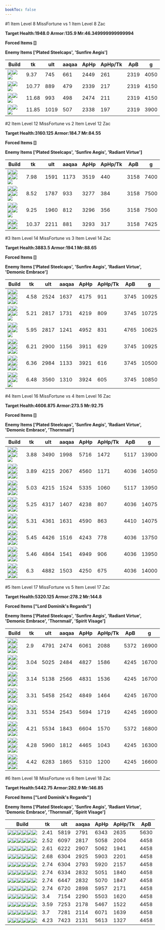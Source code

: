 ```yaml
---
bookToc: false
---
```


#1 Item Level 8 MissFortune vs 1 Item Level 8 Zac

**Target Health:1948.0 Armor:135.9 Mr:46.349999999999994**


**Forced Items []**


**Enemy Items ['Plated Steelcaps', 'Sunfire Aegis']**




Build | tk | ult | aaqaa |ApHp | ApHp/Tk | ApB | g
-|-|-|-|-|-|-|-
![](/item/3153.png)![](/item/1001.png)![](/item/1055.png)|9.37|745|661|2449|261|2319|4050
![](/item/6675.png)![](/item/1001.png)![](/item/1055.png)|10.77|889|479|2339|217|2319|4150
![](/item/3074.png)![](/item/1001.png)![](/item/1055.png)|11.68|993|498|2474|211|2319|4150
![](/item/3142.png)![](/item/1055.png)![](/item/1036.png)|11.85|1019|507|2338|197|2319|3900




























































#2 Item Level 12 MissFortune vs 2 Item Level 12 Zac

**Target Health:3160.125 Armor:184.7 Mr:84.55**


**Forced Items []**


**Enemy Items ['Plated Steelcaps', 'Sunfire Aegis', 'Radiant Virtue']**




Build | tk | ult | aaqaa |ApHp | ApHp/Tk | ApB | g
-|-|-|-|-|-|-|-
![](/item/3153.png)![](/item/3036.png)![](/item/1001.png)![](/item/1055.png)![](/item/1036.png)|7.98|1591|1173|3519|440|3158|7400
![](/item/6675.png)![](/item/3033.png)![](/item/1001.png)![](/item/1055.png)![](/item/1036.png)|8.52|1787|933|3277|384|3158|7500
![](/item/6675.png)![](/item/3036.png)![](/item/1001.png)![](/item/1055.png)![](/item/1036.png)|9.25|1960|812|3296|356|3158|7500
![](/item/3142.png)![](/item/3036.png)![](/item/1055.png)![](/item/1037.png)|10.37|2211|881|3293|317|3158|7425




























































#3 Item Level 14 MissFortune vs 3 Item Level 14 Zac

**Target Health:3883.5 Armor:194.1 Mr:88.65**


**Forced Items []**


**Enemy Items ['Plated Steelcaps', 'Sunfire Aegis', 'Radiant Virtue', 'Demonic Embrace']**




Build | tk | ult | aaqaa |ApHp | ApHp/Tk | ApB | g
-|-|-|-|-|-|-|-
![](/item/3153.png)![](/item/3036.png)![](/item/6676.png)![](/item/1001.png)![](/item/1055.png)![](/item/1037.png)|4.58|2524|1637|4175|911|3745|10925
![](/item/3153.png)![](/item/3036.png)![](/item/3142.png)![](/item/1055.png)![](/item/1037.png)|5.21|2817|1731|4219|809|3745|10725
![](/item/3142.png)![](/item/3036.png)![](/item/3091.png)![](/item/1055.png)![](/item/1037.png)|5.95|2817|1241|4952|831|4765|10625
![](/item/6675.png)![](/item/3036.png)![](/item/3004.png)![](/item/1001.png)![](/item/1055.png)![](/item/1037.png)|6.21|2900|1156|3911|629|3745|10925
![](/item/6675.png)![](/item/3036.png)![](/item/6676.png)![](/item/1001.png)![](/item/1055.png)![](/item/1036.png)|6.36|2984|1133|3921|616|3745|10500
![](/item/3142.png)![](/item/3036.png)![](/item/6676.png)![](/item/1055.png)![](/item/1038.png)|6.48|3560|1310|3924|605|3745|10850




























































#4 Item Level 16 MissFortune vs 4 Item Level 16 Zac

**Target Health:4606.875 Armor:273.5 Mr:92.75**


**Forced Items []**


**Enemy Items ['Plated Steelcaps', 'Sunfire Aegis', 'Radiant Virtue', 'Demonic Embrace', 'Thornmail']**




Build | tk | ult | aaqaa |ApHp | ApHp/Tk | ApB | g
-|-|-|-|-|-|-|-
![](/item/3153.png)![](/item/3036.png)![](/item/3142.png)![](/item/3091.png)![](/item/1038.png)|3.88|3490|1998|5716|1472|5117|13900
![](/item/3153.png)![](/item/3036.png)![](/item/6676.png)![](/item/3142.png)![](/item/1038.png)![](/item/1036.png)|3.89|4215|2067|4560|1171|4036|14050
![](/item/3142.png)![](/item/3036.png)![](/item/3091.png)![](/item/6676.png)![](/item/1038.png)![](/item/1036.png)|5.03|4215|1524|5335|1060|5117|13950
![](/item/3142.png)![](/item/3036.png)![](/item/6676.png)![](/item/3046.png)![](/item/1038.png)![](/item/1037.png)|5.25|4317|1407|4238|807|4036|14075
![](/item/3142.png)![](/item/3036.png)![](/item/6676.png)![](/item/6609.png)![](/item/1038.png)![](/item/1037.png)|5.31|4361|1631|4590|863|4410|14075
![](/item/3142.png)![](/item/3036.png)![](/item/6676.png)![](/item/3087.png)![](/item/1038.png)![](/item/1036.png)|5.45|4426|1516|4243|778|4036|13750
![](/item/3142.png)![](/item/3036.png)![](/item/6676.png)![](/item/3072.png)![](/item/1038.png)![](/item/1036.png)|5.46|4864|1541|4949|906|4036|13950
![](/item/3142.png)![](/item/3036.png)![](/item/6676.png)![](/item/3179.png)![](/item/1038.png)![](/item/1038.png)|6.3|4882|1503|4250|675|4036|14000




























































#5 Item Level 17 MissFortune vs 5 Item Level 17 Zac

**Target Health:5320.125 Armor:278.2 Mr:144.8**


**Forced Items ["Lord Dominik's Regards"]**


**Enemy Items ['Plated Steelcaps', 'Sunfire Aegis', 'Radiant Virtue', 'Demonic Embrace', 'Thornmail', 'Spirit Visage']**




Build | tk | ult | aaqaa |ApHp | ApHp/Tk | ApB | g
-|-|-|-|-|-|-|-
![](/item/3153.png)![](/item/3036.png)![](/item/3142.png)![](/item/3091.png)![](/item/6676.png)![](/item/1038.png)|2.9|4791|2474|6061|2088|5372|16900
![](/item/3153.png)![](/item/3036.png)![](/item/6676.png)![](/item/3142.png)![](/item/3087.png)![](/item/1038.png)|3.04|5025|2484|4827|1586|4245|16700
![](/item/3153.png)![](/item/3036.png)![](/item/6676.png)![](/item/3142.png)![](/item/3095.png)![](/item/1038.png)|3.14|5138|2566|4831|1536|4245|16700
![](/item/3153.png)![](/item/3036.png)![](/item/6676.png)![](/item/3142.png)![](/item/6696.png)![](/item/1038.png)|3.31|5458|2542|4849|1464|4245|16700
![](/item/3153.png)![](/item/3036.png)![](/item/6676.png)![](/item/3142.png)![](/item/3072.png)![](/item/1038.png)|3.31|5534|2543|5694|1719|4245|16900
![](/item/3142.png)![](/item/3036.png)![](/item/3091.png)![](/item/6676.png)![](/item/3072.png)![](/item/1038.png)|4.21|5534|1843|6604|1570|5372|16800
![](/item/3142.png)![](/item/3036.png)![](/item/6676.png)![](/item/3004.png)![](/item/6696.png)![](/item/1038.png)|4.28|5960|1812|4465|1043|4245|16300
![](/item/3142.png)![](/item/3036.png)![](/item/6676.png)![](/item/3072.png)![](/item/6696.png)![](/item/1038.png)|4.42|6283|1865|5310|1200|4245|16600




























































#6 Item Level 18 MissFortune vs 6 Item Level 18 Zac

**Target Health:5442.75 Armor:282.9 Mr:146.85**


**Forced Items ["Lord Dominik's Regards"]**


**Enemy Items ['Plated Steelcaps', 'Sunfire Aegis', 'Radiant Virtue', 'Demonic Embrace', 'Thornmail', 'Spirit Visage']**




Build | tk | ult | aaqaa |ApHp | ApHp/Tk | ApB
-|-|-|-|-|-|-
![](/item/3153.png)![](/item/3036.png)![](/item/3142.png)![](/item/3091.png)![](/item/6676.png)![](/item/6696.png)|2.41|5819|2791|6343|2635|5630
![](/item/3153.png)![](/item/3036.png)![](/item/6676.png)![](/item/3142.png)![](/item/3087.png)![](/item/6696.png)|2.52|6097|2817|5058|2004|4458
![](/item/3153.png)![](/item/3036.png)![](/item/6676.png)![](/item/3142.png)![](/item/3095.png)![](/item/6696.png)|2.61|6222|2907|5062|1941|4458
![](/item/3153.png)![](/item/3036.png)![](/item/6676.png)![](/item/3142.png)![](/item/3095.png)![](/item/3072.png)|2.68|6304|2925|5903|2201|4458
![](/item/3153.png)![](/item/3036.png)![](/item/6676.png)![](/item/3142.png)![](/item/3072.png)![](/item/3508.png)|2.74|6304|2793|5920|2157|4458
![](/item/3153.png)![](/item/3036.png)![](/item/6676.png)![](/item/3142.png)![](/item/6696.png)![](/item/3004.png)|2.74|6334|2832|5051|1840|4458
![](/item/3153.png)![](/item/3036.png)![](/item/6676.png)![](/item/3142.png)![](/item/6696.png)![](/item/6695.png)|2.74|6447|2832|5070|1847|4458
![](/item/3153.png)![](/item/3036.png)![](/item/6676.png)![](/item/3142.png)![](/item/6696.png)![](/item/3072.png)|2.74|6720|2898|5957|2171|4458
![](/item/3142.png)![](/item/3036.png)![](/item/6676.png)![](/item/3072.png)![](/item/6696.png)![](/item/3095.png)|3.4|7154|2290|5503|1620|4458
![](/item/3142.png)![](/item/3036.png)![](/item/6676.png)![](/item/3004.png)![](/item/6696.png)![](/item/3072.png)|3.59|7253|2178|5467|1522|4458
![](/item/3142.png)![](/item/3036.png)![](/item/6676.png)![](/item/3072.png)![](/item/6696.png)![](/item/3074.png)|3.7|7281|2114|6071|1639|4458
![](/item/3142.png)![](/item/3036.png)![](/item/6676.png)![](/item/3072.png)![](/item/6696.png)![](/item/6695.png)|4.23|7423|2131|5613|1327|4458




























































